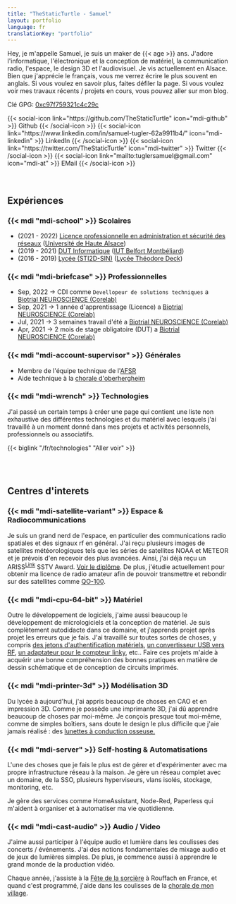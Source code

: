 ```yaml
---
title: "TheStaticTurtle - Samuel"
layout: portfolio
language: fr
translationKey: "portfolio"
---
```


Hey, je m'appelle Samuel, je suis un maker de {{< age >}} ans. J'adore l'informatique, l'électronique et la conception de matériel, la communication radio, l'espace, le design 3D et l'audiovisuel.
Je vis actuellement en Alsace. Bien que j'apprécie le français, vous me verrez écrire le plus souvent en anglais. Si vous voulez en savoir plus, faites défiler la page.
Si vous voulez voir mes travaux récents / projets en cours, vous pouvez aller sur mon blog.


Clé GPG: [0xc97f759321c4c29c](https://keyserver.ubuntu.com/pks/lookup?search=0xc97f759321c4c29c&fingerprint=on&op=index)

<div class="d-flex flex-row">
    {{< social-icon link="https://github.com/TheStaticTurtle" icon="mdi-github" >}} Github {{< /social-icon >}}
    {{< social-icon link="https://www.linkedin.com/in/samuel-tugler-62a9911b4/" icon="mdi-linkedin" >}} LinkedIn {{< /social-icon >}}
    {{< social-icon link="https://twitter.com/TheStaticTurtle" icon="mdi-twitter" >}} Twitter {{< /social-icon >}}
    {{< social-icon link="mailto:tuglersamuel@gmail.com" icon="mdi-at" >}} EMail {{< /social-icon >}}
</div>

<br>
<br>

## Expériences
### {{< mdi "mdi-school" >}} Scolaires
- (2021 - 2022) [Licence professionnelle en administration et sécurité des réseaux](https://www.iutcolmar.uha.fr/index.php/formations/diplomes/bac-3-licences-professionnelles/lp-metiers-des-reseaux-informatiques-et-telecommunications-parcours-administration-et-securite-des-reseaux/) ([Université de Haute Alsace](https://www.uha.fr/en/index.html))
- (2019 - 2021) [DUT Informatique](http://www.iut-bm.univ-fcomte.fr/) ([IUT Belfort Montbéliard](http://www.iut-bm.univ-fcomte.fr/))
- (2016 - 2019) [Lycée (STI2D-SIN)](https://oniseptv.onisep.fr/onv/bac-techno-sti2d-specialite-systeme-dinformation-et-numerique-sin) ([Lycée Théodore Deck](http://www.lyceedeck.fr/))

### {{< mdi "mdi-briefcase" >}} Professionnelles
- Sep, 2022 → CDI comme `Devellopeur de solutions techniques` a [Biotrial NEUROSCIENCE (Corelab)](https://www.biotrial.com/)
- Sep, 2021 → 1 année d'apprentissage (Licence) a [Biotrial NEUROSCIENCE (Corelab)](https://www.biotrial.com/)
- Jul, 2021 → 3 semaines travail d'été a [Biotrial NEUROSCIENCE (Corelab)](https://www.biotrial.com/)
- Apr, 2021 → 2 mois de stage obligatoire (DUT) a [Biotrial NEUROSCIENCE (Corelab)](https://www.biotrial.com/)

### {{< mdi "mdi-account-supervisor" >}} Générales
- Membre de l'équipe technique de l'[AFSR](https://www.fete-sorciere.com/association.html)
- Aide technique à la [chorale d'oberhergheim](https://choraleoberhergheim.wixsite.com/choraleoberhergheim)

### {{< mdi "mdi-wrench" >}} Technologies

J'ai passé un certain temps à créer une page qui contient une liste non exhaustive des différentes technologies et du matériel avec lesquels j'ai travaillé à un moment donné dans mes projets et activités personnels, professionnels ou associatifs.

{{< biglink "/fr/technologies" "Aller voir" >}}

<br>
<br>

## Centres d'interets
### {{< mdi "mdi-satellite-variant" >}} Espace & Radiocommunications
Je suis un grand nerd de l'espace, en particulier des communications radio spatiales et des signaux rf en général. J'ai reçu plusieurs images de satellites météorologiques tels que les séries de satellites NOAA et METEOR et je prévois d'en recevoir des plus avancées. Ainsi, j'ai déjà reçu un ARISS<sup>[Link](https://www.ariss.org/)</sup> SSTV Award. [Voir le diplôme](images/sstv-diploma.fr.png). De plus, j'étudie actuellement pour obtenir ma licence de radio amateur afin de pouvoir transmettre et rebondir sur des satellites comme [QO-100](https://amsat-uk.org/satellites/geo/eshail-2/EsHail-2).

### {{< mdi "mdi-cpu-64-bit" >}} Matériel
Outre le développement de logiciels, j'aime aussi beaucoup le développement de micrologiciels et la conception de matériel. Je suis complètement autodidacte dans ce domaine, et j'apprends projet après projet les erreurs que je fais.
J'ai travaillé sur toutes sortes de choses, y compris [des jetons d'authentification matériels](https://blog.thestaticturtle.fr/lets-make-a-diy-gpg-usb-key/), [un convertisseur USB vers RF](https://blog.thestaticturtle.fr/open433-lets-turn-light-on-with-the-computer/), [un adaptateur pour le compteur linky](https://blog.thestaticturtle.fr/linkylink-connecting-myself-to-the-energy-meter/), etc..
Faire ces projets m'aide à acquérir une bonne compréhension des bonnes pratiques en matière de dessin schématique et de conception de circuits imprimés.

### {{< mdi "mdi-printer-3d" >}} Modélisation 3D
Du lycée à aujourd'hui, j'ai appris beaucoup de choses en CAO et en impression 3D. Comme je possède une imprimante 3D, j'ai dû apprendre beaucoup de choses par moi-même. Je conçois presque tout moi-même, comme de simples boîtiers, sans doute le design le plus difficile que j'aie jamais réalisé : des [lunettes à conduction osseuse.](https://blog.thestaticturtle.fr/bone-conduction-glasses/)

### {{< mdi "mdi-server" >}} Self-hosting & Automatisations
L'une des choses que je fais le plus est de gérer et d'expérimenter avec ma propre infrastructure réseau à la maison. Je gère un réseau complet avec un domaine, de la SSO, plusieurs hyperviseurs, vlans isolés, stockage, monitoring, etc.

Je gère des services comme HomeAssistant, Node-Red, Paperless qui m'aident à organiser et à automatiser ma vie quotidienne.

### {{< mdi "mdi-cast-audio" >}} Audio / Video
J'aime aussi participer à l'équipe audio et lumière dans les coulisses des concerts / événements. J'ai des notions fondamentales de mixage audio et de jeux de lumières simples. De plus, je commence aussi à apprendre le grand monde de la production vidéo.

Chaque année, j'assiste à la [Fête de la sorcière](https://www.fete-sorciere.com/) à Rouffach en France, et quand c'est programmé, j'aide dans les coulisses de la [chorale de mon village](https://choraleoberhergheim.wixsite.com/choraleoberhergheim).